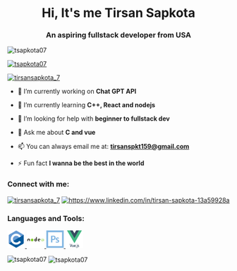 <h1 align="center">Hi, It's me Tirsan Sapkota</h1>
<h3 align="center">An aspiring fullstack developer from USA</h3>

<p align="left"> <img src="https://komarev.com/ghpvc/?username=tsapkota07&label=Profile%20views&color=0e75b6&style=flat" alt="tsapkota07" /> </p>

<p align="left"> <a href="https://github.com/ryo-ma/github-profile-trophy"><img src="https://github-profile-trophy.vercel.app/?username=tsapkota07" alt="tsapkota07" /></a> </p>

<p align="left"> <a href="https://twitter.com/tirsansapkota_7" target="blank"><img src="https://img.shields.io/twitter/follow/tirsansapkota_7?logo=twitter&style=for-the-badge" alt="tirsansapkota_7" /></a> </p>

- 🔭 I’m currently working on **Chat GPT API**

- 🌱 I’m currently learning **C++, React and nodejs**

- 🤝 I’m looking for help with **beginner to fullstack dev**

- 💬 Ask me about **C and vue**

- 📫 You can always email me at: **tirsanspkt159@gmail.com**

- ⚡ Fun fact **I wanna be the best in the world**

<h3 align="left">Connect with me:</h3>
<p align="left">
<a href="https://twitter.com/tirsansapkota_7" target="blank"><img align="center" src="https://raw.githubusercontent.com/rahuldkjain/github-profile-readme-generator/master/src/images/icons/Social/twitter.svg" alt="tirsansapkota_7" height="30" width="40" /></a>
<a href="https://linkedin.com/in/https://www.linkedin.com/in/tirsan-sapkota-13a59928a" target="blank"><img align="center" src="https://raw.githubusercontent.com/rahuldkjain/github-profile-readme-generator/master/src/images/icons/Social/linked-in-alt.svg" alt="https://www.linkedin.com/in/tirsan-sapkota-13a59928a" height="30" width="40" /></a>
</p>

<h3 align="left">Languages and Tools:</h3>
<p align="left"> <a href="https://www.cprogramming.com/" target="_blank" rel="noreferrer"> <img src="https://raw.githubusercontent.com/devicons/devicon/master/icons/c/c-original.svg" alt="c" width="40" height="40"/> </a> <a href="https://nodejs.org" target="_blank" rel="noreferrer"> <img src="https://raw.githubusercontent.com/devicons/devicon/master/icons/nodejs/nodejs-original-wordmark.svg" alt="nodejs" width="40" height="40"/> </a> <a href="https://www.photoshop.com/en" target="_blank" rel="noreferrer"> <img src="https://raw.githubusercontent.com/devicons/devicon/master/icons/photoshop/photoshop-line.svg" alt="photoshop" width="40" height="40"/> </a> <a href="https://vuejs.org/" target="_blank" rel="noreferrer"> <img src="https://raw.githubusercontent.com/devicons/devicon/master/icons/vuejs/vuejs-original-wordmark.svg" alt="vuejs" width="40" height="40"/> </a> </p>

<p><img align="left" src="https://github-readme-stats.vercel.app/api/top-langs?username=tsapkota07&show_icons=true&locale=en&layout=compact" alt="tsapkota07" /></p>

<p>&nbsp;<img align="center" src="https://github-readme-stats.vercel.app/api?username=tsapkota07&show_icons=true&locale=en" alt="tsapkota07" /></p>

